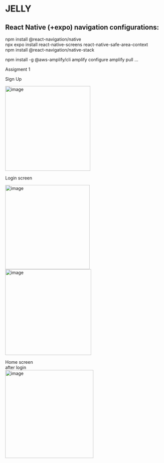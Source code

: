 # JELLY<br />

## React Native (+expo) navigation configurations:<br />
npm install @react-navigation/native<br />
npx expo install react-native-screens react-native-safe-area-context<br />
npm install @react-navigation/native-stack<br />

npm install -g @aws-amplify/cli
amplify configure
amplify pull ...

Assigment 1

Sign Up <br />

<img width="271" alt="image" src="https://user-images.githubusercontent.com/59119466/194755286-72b27e8e-5397-4127-a753-01cb786d366d.png">

Login screen <br />

<img width="269" alt="image" src="https://user-images.githubusercontent.com/59119466/194754871-59026c15-53a5-4f80-b5a5-e6f5bf08e2a2.png">


<img width="274" alt="image" src="https://user-images.githubusercontent.com/59119466/194755321-9c0e1edd-267c-48bc-a1f3-fb913ab5dc04.png">

Home screen <br />
after login <br />
<img width="281" alt="image" src="https://user-images.githubusercontent.com/59119466/194755329-bfed15db-5137-4cc8-9dc0-7594d6cb296b.png">


